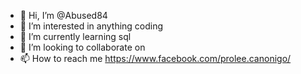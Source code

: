 - 👋 Hi, I’m @Abused84
- 👀 I’m interested in anything coding
- 🌱 I’m currently learning sql
- 💞️ I’m looking to collaborate on
- 📫 How to reach me https://www.facebook.com/prolee.canonigo/

<!---
Abused84/Abused84 is a ✨ special ✨ repository because its `README.md` (this file) appears on your GitHub profile.
You can click the Preview link to take a look at your changes.
--->
